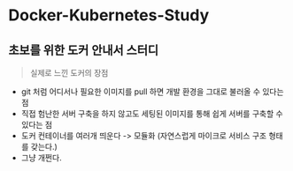 # Docker-Kubernetes-Study

## 초보를 위한 도커 안내서 스터디

> 실제로 느낀 도커의 장점
- git 처럼 어디서나 필요한 이미지를 pull 하면 개발 환경을 그대로 불러올 수 있다는 점
- 직접 험난한 서버 구축을 하지 않고도 세팅된 이미지를 통해 쉽게 서버를 구축할 수 있다는 점
- 도커 컨테이너를 여러개 띄운다 -> 모듈화 (자연스럽게 마이크로 서비스 구조 형태를 갖는다.)
- 그냥 개쩐다.
